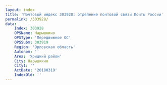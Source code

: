 ```yaml
---
layout: index
title: 'Почтовый индекс 303928: отделение почтовой связи Почты России'
permalink: /303928/
data:
    Index: 303928
    OPSName: Нарышкино
    OPSType: 'Передвижное ОС'
    OPSSubm: 303919
    Region: 'Орловская область'
    Autonom: ''
    Area: 'Урицкий район'
    City: Нарышкино
    City1: ''
    ActDate: '20180319'
    IndexOld: ''
---
```

